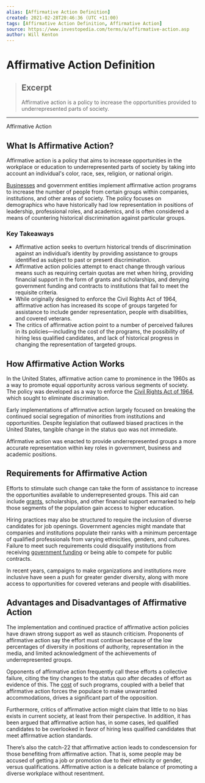 ```yaml
---
alias: [Affirmative Action Definition]
created: 2021-02-28T20:46:36 (UTC +11:00)
tags: [Affirmative Action Definition, Affirmative Action]
source: https://www.investopedia.com/terms/a/affirmative-action.asp
author: Will Kenton
---
```


# Affirmative Action Definition

> ## Excerpt
> Affirmative action is a policy to increase the opportunities provided to underrepresented parts of society.

---

Affirmative Action
## What Is Affirmative Action?

Affirmative action is a policy that aims to increase opportunities in the workplace or education to underrepresented parts of society by taking into account an individual's color, race, sex, religion, or national origin.

[Businesses](https://www.investopedia.com/terms/b/business.asp) and government entities implement affirmative action programs to increase the number of people from certain groups within companies, institutions, and other areas of society. The policy focuses on demographics who have historically had low representation in positions of leadership, professional roles, and academics, and is often considered a means of countering historical discrimination against particular groups.

### Key Takeaways

-   Affirmative action seeks to overturn historical trends of discrimination against an individual’s identity by providing assistance to groups identified as subject to past or present discrimination.
-   Affirmative action policies attempt to enact change through various means such as requiring certain quotas are met when hiring, providing financial support in the form of grants and scholarships, and denying government funding and contracts to institutions that fail to meet the requisite criteria.
-   While originally designed to enforce the Civil Rights Act of 1964, affirmative action has increased its scope of groups targeted for assistance to include gender representation, people with disabilities, and covered veterans.
-   The critics of affirmative action point to a number of perceived failures in its policies—including the cost of the programs, the possibility of hiring less qualified candidates, and lack of historical progress in changing the representation of targeted groups.

## How Affirmative Action Works

In the United States, affirmative action came to prominence in the 1960s as a way to promote equal opportunity across various segments of society. The policy was developed as a way to enforce the [Civil Rights Act of 1964](https://www.investopedia.com/terms/c/civil-rights-act-1964.asp), which sought to eliminate discrimination.

Early implementations of affirmative action largely focused on breaking the continued social segregation of minorities from institutions and opportunities. Despite legislation that outlawed biased practices in the United States, tangible change in the status quo was not immediate.

Affirmative action was enacted to provide underrepresented groups a more accurate representation within key roles in government, business and academic positions.

## Requirements for Affirmative Action

Efforts to stimulate such change can take the form of assistance to increase the opportunities available to underrepresented groups. This aid can include [grants](https://www.investopedia.com/terms/g/grant.asp), scholarships, and other financial support earmarked to help those segments of the population gain access to higher education.

Hiring practices may also be structured to require the inclusion of diverse candidates for job openings. Government agencies might mandate that companies and institutions populate their ranks with a minimum percentage of qualified professionals from varying ethnicities, genders, and cultures. Failure to meet such requirements could disqualify institutions from receiving [government funding](https://www.investopedia.com/terms/g/government-grant.asp) or being able to compete for public contracts.

In recent years, campaigns to make organizations and institutions more inclusive have seen a push for greater gender diversity, along with more access to opportunities for covered veterans and people with disabilities.

## Advantages and Disadvantages of Affirmative Action

The implementation and continued practice of affirmative action policies have drawn strong support as well as staunch criticism. Proponents of affirmative action say the effort must continue because of the low percentages of diversity in positions of authority, representation in the media, and limited acknowledgment of the achievements of underrepresented groups.

Opponents of affirmative action frequently call these efforts a collective failure, citing the tiny changes to the status quo after decades of effort as evidence of this. The [cost](https://www.investopedia.com/terms/c/costs-and-expenses.asp) of such programs, coupled with a belief that affirmative action forces the populace to make unwarranted accommodations, drives a significant part of the opposition.

Furthermore, critics of affirmative action might claim that little to no bias exists in current society, at least from their perspective. In addition, it has been argued that affirmative action has, in some cases, led qualified candidates to be overlooked in favor of hiring less qualified candidates that meet affirmative action standards.

There’s also the catch-22 that affirmative action leads to condescension for those benefiting from affirmative action. That is, some people may be accused of getting a job or promotion due to their ethnicity or gender, versus qualifications. Affirmative action is a delicate balance of promoting a diverse workplace without resentment.
